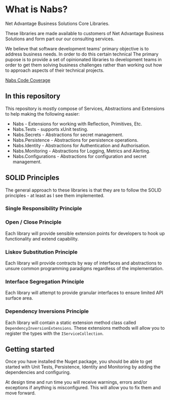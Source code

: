 # What is Nabs?
Net Advantage Business Solutions Core Libraries.

These libraries are made available to customers of Net Advantage Business Solutions and form part our our consulting services.

We believe that software development teams' primary objective is to address business needs. In order to do this certain technical 
The primary pupose is to provide a set of opinionated libraries to development teams in order to get them solving business challenges rather than working out how to approach aspects of their technical projects.

[Nabs Code Coverage](https://net-advantage.github.io/nabs/coverage)

## In this repository

This repository is mostly compose of Services, Abstractions and Extensions to help making the following easier:

- Nabs - Extensions for working with Reflection, Primitives, Etc.
- Nabs.Tests - supports xUnit testing.
- Nabs.Secrets - Abstractions for secret management.
- Nabs.Persistence - Abstractions for persistence operations.
- Nabs.Identity - Abstractions for Authentication and Authorisation.
- Nabs.Monitoring - Abstractions for Logging, Metrics and Alerting.
- Nabs.Configurations - Abstractions for configuration and secret management.

## SOLID Principles

The general approach to these libraries is that they are to follow the SOLID principles - at least as I see them implemented.

### Single Responsibility Principle

### Open / Close Principle

Each library will provide sensible extension points for developers to hook up functionality and extend capability.

### Liskov Substitution Principle

Each library will provide contracts by way of interfaces and abstractions to unsure common programming paradigms regardless of the implementation. 

### Interface Segregation Principle

Each library will attempt to provide granular interfaces to ensure limited API surface area.

### Dependency Inversions Principle

Each library will contain a static extension method class called `DependencyInversionExtensions`. These extensions methods will allow you to register the types with the `IServiceCollection`.

## Getting started

Once you have installed the Nuget package, you should be able to get started with Unit Tests, Persistence, Identity and Monitoring by adding the dependencies and configuring.

At design time and run time you will receive warnings, errors and/or exceptions if anything is misconfigured. This will allow you to fix them and move forward.
